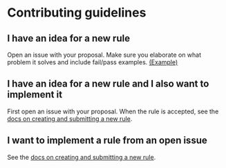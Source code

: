 # Contributing guidelines

## I have an idea for a new rule

Open an issue with your proposal. Make sure you elaborate on what problem it solves and include fail/pass examples. [(Example)](https://github.com/sindresorhus/eslint-plugin-unicorn/issues/166)

## I have an idea for a new rule and I also want to implement it

First open an issue with your proposal. When the rule is accepted, see the [docs on creating and submitting a new rule](../docs/new-rule.md).

## I want to implement a rule from an open issue

See the [docs on creating and submitting a new rule](../docs/new-rule.md).
